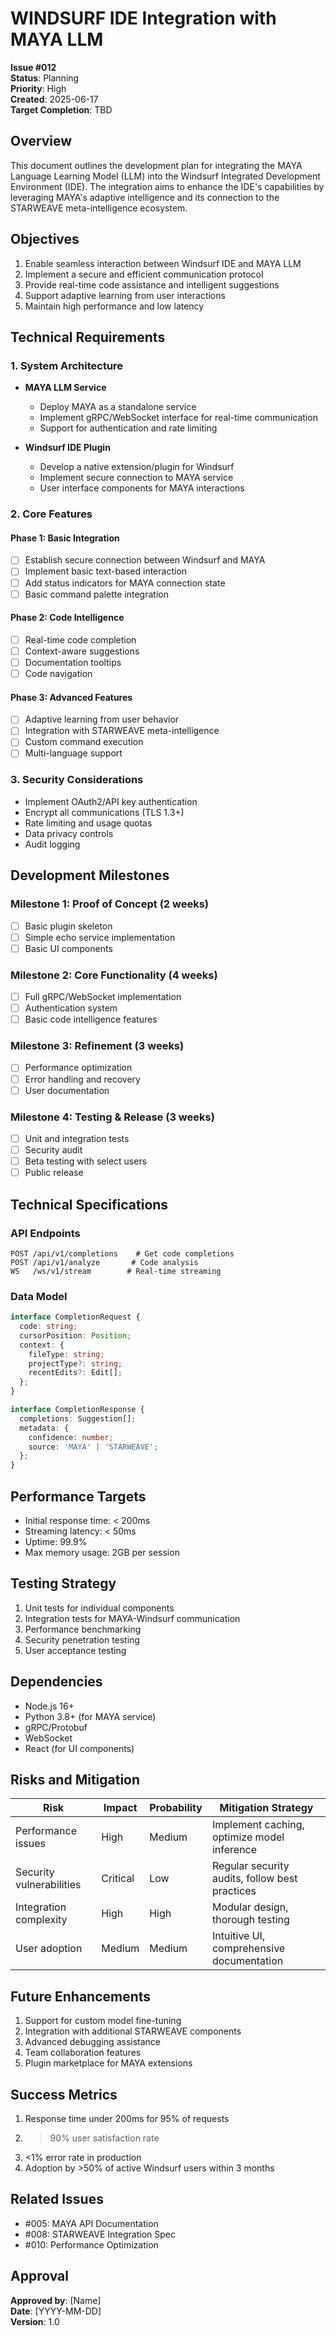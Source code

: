 # WINDSURF IDE Integration with MAYA LLM

**Issue #012**  
**Status**: Planning  
**Priority**: High  
**Created**: 2025-06-17  
**Target Completion**: TBD  

## Overview
This document outlines the development plan for integrating the MAYA Language Learning Model (LLM) into the Windsurf Integrated Development Environment (IDE). The integration aims to enhance the IDE's capabilities by leveraging MAYA's adaptive intelligence and its connection to the STARWEAVE meta-intelligence ecosystem.

## Objectives
1. Enable seamless interaction between Windsurf IDE and MAYA LLM
2. Implement a secure and efficient communication protocol
3. Provide real-time code assistance and intelligent suggestions
4. Support adaptive learning from user interactions
5. Maintain high performance and low latency

## Technical Requirements

### 1. System Architecture
- **MAYA LLM Service**
  - Deploy MAYA as a standalone service
  - Implement gRPC/WebSocket interface for real-time communication
  - Support for authentication and rate limiting

- **Windsurf IDE Plugin**
  - Develop a native extension/plugin for Windsurf
  - Implement secure connection to MAYA service
  - User interface components for MAYA interactions

### 2. Core Features

#### Phase 1: Basic Integration
- [ ] Establish secure connection between Windsurf and MAYA
- [ ] Implement basic text-based interaction
- [ ] Add status indicators for MAYA connection state
- [ ] Basic command palette integration

#### Phase 2: Code Intelligence
- [ ] Real-time code completion
- [ ] Context-aware suggestions
- [ ] Documentation tooltips
- [ ] Code navigation

#### Phase 3: Advanced Features
- [ ] Adaptive learning from user behavior
- [ ] Integration with STARWEAVE meta-intelligence
- [ ] Custom command execution
- [ ] Multi-language support

### 3. Security Considerations
- Implement OAuth2/API key authentication
- Encrypt all communications (TLS 1.3+)
- Rate limiting and usage quotas
- Data privacy controls
- Audit logging

## Development Milestones

### Milestone 1: Proof of Concept (2 weeks)
- [ ] Basic plugin skeleton
- [ ] Simple echo service implementation
- [ ] Basic UI components

### Milestone 2: Core Functionality (4 weeks)
- [ ] Full gRPC/WebSocket implementation
- [ ] Authentication system
- [ ] Basic code intelligence features

### Milestone 3: Refinement (3 weeks)
- [ ] Performance optimization
- [ ] Error handling and recovery
- [ ] User documentation

### Milestone 4: Testing & Release (3 weeks)
- [ ] Unit and integration tests
- [ ] Security audit
- [ ] Beta testing with select users
- [ ] Public release

## Technical Specifications

### API Endpoints
```
POST /api/v1/completions    # Get code completions
POST /api/v1/analyze       # Code analysis
WS   /ws/v1/stream        # Real-time streaming
```

### Data Model
```typescript
interface CompletionRequest {
  code: string;
  cursorPosition: Position;
  context: {
    fileType: string;
    projectType?: string;
    recentEdits?: Edit[];
  };
}

interface CompletionResponse {
  completions: Suggestion[];
  metadata: {
    confidence: number;
    source: 'MAYA' | 'STARWEAVE';
  };
}
```

## Performance Targets
- Initial response time: < 200ms
- Streaming latency: < 50ms
- Uptime: 99.9%
- Max memory usage: 2GB per session

## Testing Strategy
1. Unit tests for individual components
2. Integration tests for MAYA-Windsurf communication
3. Performance benchmarking
4. Security penetration testing
5. User acceptance testing

## Dependencies
- Node.js 16+
- Python 3.8+ (for MAYA service)
- gRPC/Protobuf
- WebSocket
- React (for UI components)

## Risks and Mitigation

| Risk | Impact | Probability | Mitigation Strategy |
|------|--------|-------------|----------------------|
| Performance issues | High | Medium | Implement caching, optimize model inference |
| Security vulnerabilities | Critical | Low | Regular security audits, follow best practices |
| Integration complexity | High | High | Modular design, thorough testing |
| User adoption | Medium | Medium | Intuitive UI, comprehensive documentation |

## Future Enhancements
1. Support for custom model fine-tuning
2. Integration with additional STARWEAVE components
3. Advanced debugging assistance
4. Team collaboration features
5. Plugin marketplace for MAYA extensions

## Success Metrics
1. Response time under 200ms for 95% of requests
2. >90% user satisfaction rate
3. <1% error rate in production
4. Adoption by >50% of active Windsurf users within 3 months

## Related Issues
- #005: MAYA API Documentation
- #008: STARWEAVE Integration Spec
- #010: Performance Optimization

## Approval

**Approved by**: [Name]  
**Date**: [YYYY-MM-DD]  
**Version**: 1.0
